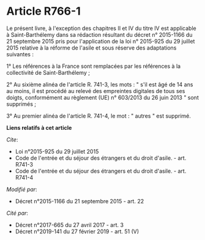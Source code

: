 # Article R766-1

Le présent livre, à l'exception des chapitres II et IV du titre IV est applicable à Saint-Barthélemy dans sa rédaction
résultant du décret n° 2015-1166 du 21 septembre 2015 pris pour l'application de la loi n° 2015-925 du 29 juillet 2015
relative à la réforme de l'asile et sous réserve des adaptations suivantes : 

1° Les références à la France sont remplacées par les références à la collectivité de Saint-Barthélemy ; 

2° Au sixième alinéa de l'article R. 741-3, les mots : " s'il est âgé de 14 ans au moins, il est procédé au relevé des
empreintes digitales de tous ses doigts, conformément au règlement (UE) n° 603/2013 du 26 juin 2013 " sont supprimés ; 

3° Au premier alinéa de l'article R. 741-4, le mot : " autres " est supprimé.

**Liens relatifs à cet article**

_Cite_:

  - Loi n°2015-925 du 29 juillet 2015
  - Code de l'entrée et du séjour des étrangers et du droit d'asile. - art. R741-3
  - Code de l'entrée et du séjour des étrangers et du droit d'asile. - art. R741-4

_Modifié par_:

  - Décret n°2015-1166 du 21 septembre 2015 - art. 22

_Cité par_:

  - Décret n°2017-665 du 27 avril 2017 - art. 3
  - Décret n°2019-141 du 27 février 2019 - art. 51 (V)
